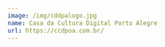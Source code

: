 ```yaml
---
image: /img/cddpalogo.jpg
name: Casa da Cultura Digital Porto Alegre
url: https://ccdpoa.com.br/
---
```

